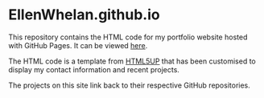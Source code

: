 # EllenWhelan.github.io
This repository contains the HTML code for my portfolio website hosted with GitHub Pages. It can be viewed [here](https://ellenwhelan.github.io/).

The HTML code is a template from [HTML5UP](https://html5up.net/) that has been customised to display my contact information and recent projects. 

The projects on this site link back to their respective GitHub repositories. 
